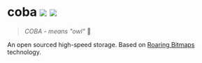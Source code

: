 # coba [![](https://github.com/ejz/coba/actions/workflows/ci.yml/badge.svg?branch=master)](https://github.com/ejz/coba/actions) [![](https://img.shields.io/npm/v/coba-storage)](https://www.npmjs.com/package/coba-storage)

> _COBA - means "owl"_ 🦉

 An open sourced high-speed storage. Based on [Roaring Bitmaps](https://roaringbitmap.org/) technology.
 
